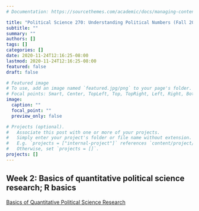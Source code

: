 ```yaml
---
# Documentation: https://sourcethemes.com/academic/docs/managing-content/

title: "Political Science 270: Understanding Political Numbers (Fall 2020)"
subtitle: ""
summary: ""
authors: []
tags: []
categories: []
date: 2020-11-24T12:16:25-08:00
lastmod: 2020-11-24T12:16:25-08:00
featured: false
draft: false

# Featured image
# To use, add an image named `featured.jpg/png` to your page's folder.
# Focal points: Smart, Center, TopLeft, Top, TopRight, Left, Right, BottomLeft, Bottom, BottomRight.
image:
  caption: ""
  focal_point: ""
  preview_only: false

# Projects (optional).
#   Associate this post with one or more of your projects.
#   Simply enter your project's folder or file name without extension.
#   E.g. `projects = ["internal-project"]` references `content/project/deep-learning/index.md`.
#   Otherwise, set `projects = []`.
projects: []
---
```



## Week 2: Basics of quantitative political science research; R basics

[Basics of Quantitative Political Science Research](/slides/PS_270_Fall_2020/week%202/week-2-basics-of-quant-poli-sci-research-slides)

